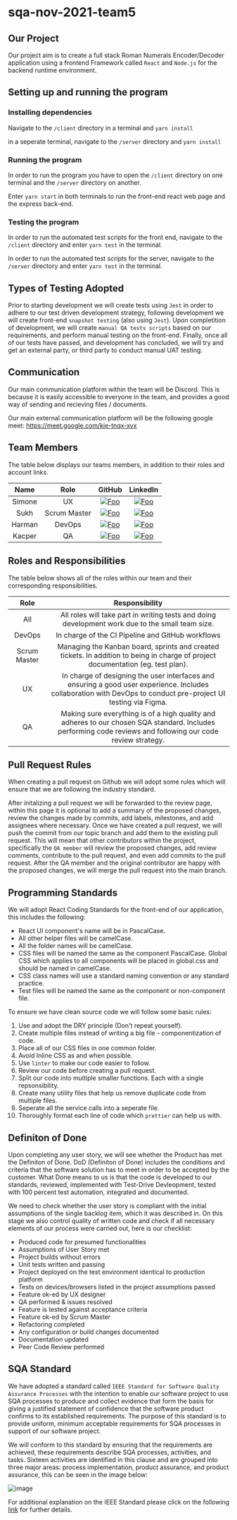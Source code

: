 # sqa-nov-2021-team5

## Our Project

Our project aim is to create a full stack Roman Numerals Encoder/Decoder application using a frontend Framework called `React` and `Node.js` for the backend runtime environment.

## Setting up and running the program

### Installing dependencies

Navigate to the `/client` directory in a terminal and
`yarn install`

in a seperate terminal, navigate to the `/server` directory and
`yarn install`

### Running the program

In order to run the program you have to open the `/client` directory on one terminal and the `/server` directory on another.

Enter `yarn start` in both terminals to run the front-end react web page and the express back-end.

### Testing the program

In order to run the automated test scripts for the front end, navigate to the `/client` directory and enter `yarn test` in the terminal.

In order to run the automated test scripts for the server, navigate to the `/server` directory and enter `yarn test` in the terminal.

## Types of Testing Adopted

Prior to starting development we will create tests using `Jest` in order to adhere to our test driven development strategy, following development we will create front-end `snapshot testing` (also using `Jest`). Upon completition of development, we will create `manual QA tests scripts` based on our requirements, and perform manual testing on the front-end. Finally, once all of our tests have passed, and development has concluded, we will try and get an external party, or third party to conduct manual UAT testing.

## Communication

Our main communication platform within the team will be Discord. This is because it is easily accessible to everyone in the team, and provides a good way of sending and recieving files / documents.

Our main external communication platform will be the following google meet: https://meet.google.com/kie-tnqx-xvx

## Team Members

The table below displays our teams members, in addition to their roles and account links.

|  Name  |     Role     |                                                           GitHub                                                            |                                             LinkedIn                                             |
| :----: | :----------: | :-------------------------------------------------------------------------------------------------------------------------: | :----------------------------------------------------------------------------------------------: |
| Simone |      UX      |     [![Foo](https://cdn4.iconfinder.com/data/icons/iconsimple-logotypes/512/github-16.png)](https://github.com/simtor)      |  [![Foo](https://linkedin.com/favicon.ico)](https://www.linkedin.com/in/simone-ram-8b64a914b/)   |
|  Sukh  | Scrum Master |  [![Foo](https://cdn4.iconfinder.com/data/icons/iconsimple-logotypes/512/github-16.png)](https://github.com/SukhVirdiADA)   |        [![Foo](https://linkedin.com/favicon.ico)](https://www.linkedin.com/in/sukhvirdi/)        |
| Harman |    DevOps    | [![Foo](https://cdn4.iconfinder.com/data/icons/iconsimple-logotypes/512/github-16.png)](https://github.com/harmankalair123) | [![Foo](https://linkedin.com/favicon.ico)](https://www.linkedin.com/in/harman-kalair-592249199/) |
| Kacper |      QA      | [![Foo](https://cdn4.iconfinder.com/data/icons/iconsimple-logotypes/512/github-16.png)](https://github.com/orangeNotebook)  |        [![Foo](https://linkedin.com/favicon.ico)](https://www.linkedin.com/in/kacper-k/)         |

## Roles and Responsibilities

The table below shows all of the roles within our team and their corresponding responsibilities.

|     Role     |                                                                         Responsibility                                                                          |
| :----------: | :-------------------------------------------------------------------------------------------------------------------------------------------------------------: |
|     All      |                                All roles will take part in writing tests and doing development work due to the small team size.                                 |
|    DevOps    |                                                        In charge of the CI Pipeline and GitHub workflows                                                        |
| Scrum Master |                Managing the Kanban board, sprints and created tickets. In addition to being in charge of project documentation (eg. test plan).                 |
|      UX      | In charge of designing the user interfaces and ensuring a good user experience. Includes collaboration with DevOps to conduct pre-project UI testing via Figma. |
|      QA      |  Making sure everything is of a high quality and adheres to our chosen SQA standard. Includes performing code reviews and following our code review strategy.   |

## Pull Request Rules

When creating a pull request on Github we will adopt some rules which will ensure that we are following the industry standard.

After initalizing a pull request we will be forwarded to the review page, within this page it is optional to add a summary of the proposed changes, review the changes made by commits, add labels, milestones, and add assignees where necessary. Once we have created a pull request, we will push the commit from our topic branch and add them to the existing pull request. This will mean that other contributors within the project, specifically the `QA member` will review the proposed changes, add review comments, contribute to the pull request, and even add commits to the pull request. After the QA member and the original contributor are happy with the proposed changes, we will merge the pull request into the main branch.

## Programming Standards

We will adopt React Coding Standards for the front-end of our application, this includes the following:

- React UI component's name will be in PascalCase.
- All other helper files will be camelCase.
- All the folder names will be camelCase.
- CSS files will be named the same as the component PascalCase. Global CSS which applies to all components will be placed in global.css and should be named in camelCase.
- CSS class names will use a standard naming convention or any standard practice.
- Test files will be named the same as the component or non-component file.

To ensure we have clean source code we will follow some basic rules:

1. Use and adopt the DRY principle (Don't repeat yourself).
2. Create multiple files instead of writing a big file - componentization of code.
3. Place all of our CSS files in one common folder.
4. Avoid Inline CSS as and when possible.
5. Use `linter` to make our code easier to follow.
6. Review our code before creating a pull request.
7. Split our code into multiple smaller functions. Each with a single repsonsibility.
8. Create many utility files that help us remove duplicate code from multiple files.
9. Seperate all the service calls into a seperate file.
10. Thoroughly format each line of code which `prettier` can help us with.

## Definiton of Done

Upon completing any user story, we will see whether the Product has met the Definiton of Done. DoD (Definiton of Done) includes the conditions and criteria that the software solution has to meet in order to be accepted by the customer. What Done means to us is that the code is developed to our standards, reviewed, implemented with Test-Drive Devleopment, tested with 100 percent test automation, integrated and documented.

We need to check whether the user story is compliant with the initial assumptions of the single backlog item, which it was described in. On this stage we also control quality of written code and check if all necessary elements of our process were carried out, here is our checklist:

- Produced code for presumed functionalities
- Assumptions of User Story met
- Project builds without errors
- Unit tests written and passing
- Project deployed on the test environment identical to production platform
- Tests on devices/browsers listed in the project assumptions passed
- Feature ok-ed by UX designer
- QA performed & issues resolved
- Feature is tested against acceptance criteria
- Feature ok-ed by Scrum Master
- Refactoring completed
- Any configuration or build changes documented
- Documentation updated
- Peer Code Review performed

## SQA Standard

We have adopted a standard called `IEEE Standard for Software Quality Assurance Processes` with the intention to enable our software project to use SQA processes to produce and collect evidence that form the basis for giving a justified statement of confidence that the software product confirms to its established requirements. The purpose of this standard is to provide uniform, minimum acceptable requirements for SQA processes in support of our software project.

We will conform to this standard by ensuring that the requirements are achieved, these requirements describe SQA processes, activities, and tasks. Sixteen activities are identified in this clause and are grouped into three major areas: process implementation, product assurance, and product assurance, this can be seen in the image below:

![image](https://user-images.githubusercontent.com/56550489/144634113-6a2625aa-d5d7-4f66-a8a0-f26b4bf386a9.png)

For additional explanation on the IEEE Standard please click on the following [link](https://github.com/adaapp/sqa-nov-2021-team5/files/7650810/730-2014.pdf) for further details.
